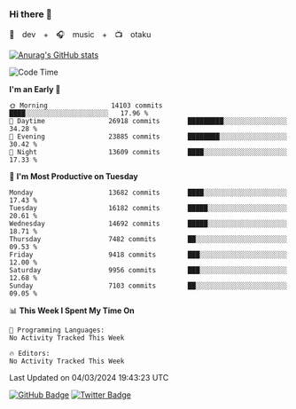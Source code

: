 ### Hi there 👋

🚀　dev　+　🎧　music　+　📺　otaku


[![Anurag's GitHub stats](https://github-readme-stats.vercel.app/api?username=koheitasaka&count_private=true&show_icons=true&theme=monokai)](https://github.com/koheitasaka/github-readme-stats)

<!--START_SECTION:waka-->
![Code Time](http://img.shields.io/badge/Code%20Time-1%2C161%20hrs%2023%20mins-blue)

**I'm an Early 🐤** 

```text
🌞 Morning                14103 commits       ████░░░░░░░░░░░░░░░░░░░░░   17.96 % 
🌆 Daytime                26918 commits       █████████░░░░░░░░░░░░░░░░   34.28 % 
🌃 Evening                23885 commits       ████████░░░░░░░░░░░░░░░░░   30.42 % 
🌙 Night                  13609 commits       ████░░░░░░░░░░░░░░░░░░░░░   17.33 % 
```
📅 **I'm Most Productive on Tuesday** 

```text
Monday                   13682 commits       ████░░░░░░░░░░░░░░░░░░░░░   17.43 % 
Tuesday                  16182 commits       █████░░░░░░░░░░░░░░░░░░░░   20.61 % 
Wednesday                14692 commits       █████░░░░░░░░░░░░░░░░░░░░   18.71 % 
Thursday                 7482 commits        ██░░░░░░░░░░░░░░░░░░░░░░░   09.53 % 
Friday                   9418 commits        ███░░░░░░░░░░░░░░░░░░░░░░   12.00 % 
Saturday                 9956 commits        ███░░░░░░░░░░░░░░░░░░░░░░   12.68 % 
Sunday                   7103 commits        ██░░░░░░░░░░░░░░░░░░░░░░░   09.05 % 
```


📊 **This Week I Spent My Time On** 

```text
💬 Programming Languages: 
No Activity Tracked This Week

🔥 Editors: 
No Activity Tracked This Week
```


 Last Updated on 04/03/2024 19:43:23 UTC
<!--END_SECTION:waka-->

[![GitHub Badge](https://img.shields.io/badge/GitHub-100000?style=for-the-badge&logo=github&logoColor=white)](https://github.com/koheitasaka)
[![Twitter Badge](https://img.shields.io/badge/Twitter-1DA1F2?style=for-the-badge&logo=twitter&logoColor=white)](https://twitter.com/sleep_asleep_)
